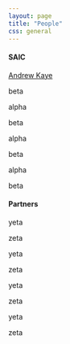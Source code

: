 ```yaml
---
layout: page
title: "People"
css: general
---
```


<div class="row">
	<div class="col-md-2 col-md-offset-4 members">
		<h4>SAIC</h4>
		<p><a href="http://github.com/notandrewkaye">Andrew Kaye</a></p>
		<p>beta</p>
		<p>alpha</p>
		<p>beta</p>
		<p>alpha</p>
		<p>beta</p>
		<p>alpha</p>
		<p>beta</p>
	</div>
	<div class="col-md-2 members">
		<h4>Partners</h4>
		<p>yeta</p>
		<p>zeta</p>
		<p>yeta</p>
		<p>zeta</p>
		<p>yeta</p>
		<p>zeta</p>
		<p>yeta</p>
		<p>zeta</p>
	</div>
</div>